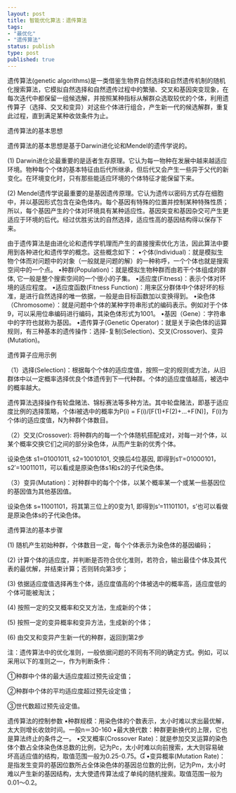 ```yaml
--- 
layout: post
title: 智能优化算法：遗传算法
tags: 
- "最优化"
- "遗传算法"
status: publish
type: post
published: true
---
```

遗传算法(genetic algorithms)是一类借鉴生物界自然选择和自然遗传机制的随机化搜索算法，它模拟自然选择和自然遗传过程中的繁殖、交叉和基因突变现象，在每次迭代中都保留一组候选解，并按照某种指标从解群众选取较优的个体，利用遗传算子（选择、交叉和变异）对这些个体进行组合，产生新一代的候选解群，重复此过程，直到满足某种收敛条件为止。

遗传算法的基本思想

遗传算法的基本思想是基于Darwin进化论和Mendel的遗传学说的。

(1) Darwin进化论最重要的是适者生存原理。它认为每一物种在发展中越来越适应环境。物种每个个体的基本特征由后代所继承，但后代又会产生一些异于父代的新变化。在环境变化时，只有那些能适应环境的个体特征才能保留下来。

(2) Mendel遗传学说最重要的是基因遗传原理。它认为遗传以密码方式存在细胞中，并以基因形式包含在染色体内。每个基因有特殊的位置并控制某种特殊性质；所以，每个基因产生的个体对环境具有某种适应性。基因突变和基因杂交可产生更适应于环境的后代。经过优胜劣汰的自然选择，适应性高的基因结构得以保存下来。

由于遗传算法是由进化论和遗传学机理而产生的直接搜索优化方法，因此算法中要用到各种进化和遗传学的概念。这些概念如下：
•个体(Individual)：就是模拟生物个体而对问题中的对象（一般就是问题的解）的一种称呼，一个个体也就是搜索空间中的一个点。 
•种群(Population)：就是模拟生物种群而由若干个体组成的群体, 它一般是整个搜索空间的一个很小的子集。 
•适应度(Fitness)：表示个体对环境的适应程度。 
•适应度函数(Fitness Function)：用来区分群体中个体好坏的标准，是进行自然选择的唯一依据，一般是由目标函数加以变换得到。 
•染色体（Chromosome）：就是问题中个体的某种字符串形式的编码表示。例如对于个体9，可以采用位串编码进行编码，其染色体形式为1001。 
•基因（Gene）：字符串中的字符也就称为基因。 
•遗传算子(Genetic Operator)：就是关于染色体的运算规则，有三种基本的遗传操作：选择-复制(Selection)、交叉(Crossover)、变异(Mutation)。 

遗传算子应用示例

（1）选择(Selection)：根据每个个体的适应度值，按照一定的规则或方法，从旧群体中以一定概率选择优良个体遗传到下一代种群。个体的适应度值越高，被选中的概率越大。

遗传算法选择操作有轮盘赌法、锦标赛法等多种方法。其中轮盘赌法，即基于适应度比例的选择策略，个体i被选中的概率为P(i) = F(i)/[F(1)+F(2)+…+F(N)]，F(i)为个体i的适应度值，N为种群个体数目。

（2）交叉(Crossover): 将种群内的每一个个体随机搭配成对，对每一对个体，以某个概率交换它们之间的部分染色体，从而产生新的优秀个体。

设染色体 s1=01001011, s2=10010101, 交换后4位基因, 即得到s1′=01000101，s2′=10011011，可以看成是原染色体s1和s2的子代染色体。

（3）变异(Mutation)：对种群中的每个个体，以某个概率某一个或某一些基因位的基因值为其他基因值。

设染色体 s=11001101，将其第三位上的0变为1, 即得到s’=11101101，s’也可以看做是原染色体s的子代染色体。

遗传算法的基本步骤

(1) 随机产生初始种群，个体数目一定，每个个体表示为染色体的基因编码；

(2) 计算个体的适应度，并判断是否符合优化准则，若符合，输出最佳个体及其代表的最优解，并结束计算；否则转向第3步；

(3) 依据适应度值选择再生个体，适应度值高的个体被选中的概率高，适应度低的个体可能被淘汰；

(4) 按照一定的交叉概率和交叉方法，生成新的个体；

(5) 按照一定的变异概率和变异方法，生成新的个体；

(6) 由交叉和变异产生新一代的种群，返回到第2步

注：遗传算法中的优化准则，一般依据问题的不同有不同的确定方式。例如，可以采用以下的准则之—，作为判断条件：


①种群中个体的最大适应度超过预先设定值；

②种群中个体的平均适应度超过预先设定值；

③世代数超过预先设定值。

遗传算法的控制参数
•种群规模：用染色体的个数表示，太小时难以求出最优解，太大则增长收敛时间。一般n＝30-160 
•最大换代数：种群更新换代的上限，它也是算法终止的条件之一。 
•交叉概率(Crossover Rate)：就是参加交叉运算的染色体个数占全体染色体总数的比例，记为Pc，太小时难以向前搜索，太大则容易破坏高适应值的结构，取值范围一般为0.25-0.75。 
•变异概率(Mutation Rate)：是指发生变异的基因位数所占全体染色体的基因总位数的比例，记为Pm，太小时难以产生新的基因结构，太大使遗传算法成了单纯的随机搜索。取值范围一般为0.01～0.2。 
